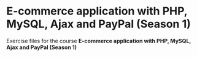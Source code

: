 # E-commerce application with PHP, MySQL, Ajax and PayPal (Season 1)
Exercise files for the course **E-commerce application with PHP, MySQL, Ajax and PayPal (Season 1)**
